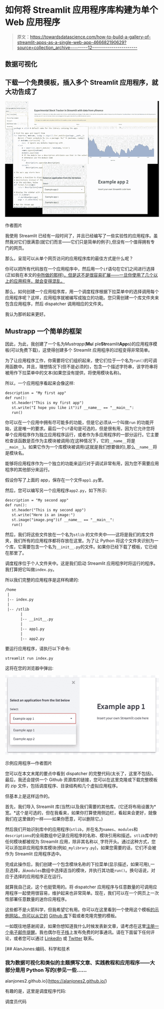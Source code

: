 # 如何将 Streamlit 应用程序库构建为单个 Web 应用程序

> 原文：<https://towardsdatascience.com/how-to-build-a-gallery-of-streamlit-apps-as-a-single-web-app-466682190629?source=collection_archive---------12----------------------->

## 数据可视化

## 下载一个免费模板，插入多个 Streamlit 应用程序，就大功告成了

![](img/1eda54a12d8f7960b2f0a5ddf3d5ab8c.png)

作者图片

我使用 Streamlit 已经有一段时间了，并且已经编写了一些实验性的应用程序。虽然我对它们很满意(就它们而言——它们只是简单的例子),但没有一个值得拥有专门的网页。

那么，呈现可以从单个网页访问的应用程序库的最佳方式是什么呢？

你可以把所有代码放在一个应用程序中，然后用一个`if`语句在它们之间进行选择(正如我在本文的[中所做的那样)，但是这不是很容易扩展——一旦你使用了几个以上的应用程序，就会变得混乱。](/a-multi-page-interactive-dashboard-with-streamlit-and-plotly-c3182443871a)

那么，如何创建一个应用程序库，用一个调度程序根据下拉菜单中的选择调用每个应用程序呢？这样，应用程序就被编写成独立的功能。您只需创建一个库文件夹来包含应用程序，然后 dispatcher 调用相应的文件夹。

我认为那听起来更好。

## Mustrapp 一个简单的框架

因此，为此，我创建了一个名为*Mustrapp*(**Mu**l ple**Str**eamlit**App**s)的应用程序模板(可以免费下载)，这使得创建多个 Streamlit 应用程序的过程变得非常简单。

为了让应用程序工作，你需要将它们组织起来，使它们位于一个名为`run()`的可调用函数中。并且，理想情况下(但不是必须的)，包含一个描述字符串，该字符串将被用作下拉菜单中的文本(如果您没有提供，将使用模块名称)。

所以，一个应用程序看起来会像这样:

```
description = "My first app"
def run():
   st.header("This is my first app")
   st.write("I hope you like it")if __name__ == "__main__":
   run()
```

你可以在一个应用中拥有尽可能多的功能，但是它必须从一个叫做`run` 的功能开始，这是唯一的要求。最后一个`if`语句是可选的，但是很有用，因为它允许您将单个应用程序作为独立应用程序运行，或者作为多应用程序的一部分运行。它主要检查该函数是否作为主模块被调用(在这种情况下，它的`__name__`将是 `__main__`)。如果它作为一个库模块被调用(这就是我们想要做的),那么`__name__`将是模块名。

能够将应用程序作为一个独立的功能来运行对于调试非常有用，因为您不需要应用程序的其他部分来运行。

假设你写了上面的 app，保存在一个文件`app1.py`里。

然后，您可以编写另一个应用程序`app2.py`，如下所示:

```
description = "My second app"
def run():
   st.header("This is my second app")
   st.write("Here is an image:")
   st.image("image.png")if __name__ == "__main__":
   run()
```

然后，我们将这些文件放在一个名为`stlib` 的文件夹中——这将是我们的库文件夹，我们所有的应用程序都将存放在这里。为了让 Python 将这个文件夹识别为一个库，它需要包含一个名为`__init__.py`的文件。如果你已经下载了模板，它已经在那里了。

调度程序位于个人文件夹中。这是我们启动 Streamlit 应用程序时将运行的程序。我打算把它叫做`index.py`。

所以我们完整的应用程序是这样构建的:

```
/home
 |
 |-- index.py
 |
 |-- /stlib
       |
       |-- __init__.py
       |
       |-- app1.py
       |
       |-- app2.py
```

要运行应用程序，请执行以下命令:

```
streamlit run index.py
```

这将在您的浏览器中弹出:

![](img/1ca279e5e7935a37c9857863eb157b95.png)

示例应用程序—作者图片

您可以在本文末尾的要点中看到 dispatcher 的完整代码(太长了，这里不包括)。最后，我还会提供一个 Github 资源库的链接，您可以在这里克隆或下载完整模板的 zip 文件，包括调度程序、目录结构和几个虚拟应用程序。

但基本上是这样运作的。

首先，我们导入 Streamlit 库(当然)以及我们需要的其他库。(它还将布局设置为*宽。*这个是可选的，但在我看来，如果你打算使用侧边栏，看起来会更好，就像我们在这里做的一样——如果你愿意，可以删除它。)

然后我们开始识别库中的应用程序(`stlib`，并在名为`names`、`modules`和`descriptions`的全局数组中记录应用程序的名称、模块引用和描述。`stlib`库中的任何模块都被视为 Streamlit 应用，除非其名称以`_`字符开头。通过这种方式，您可以添加非应用程序库模块(例如`_mylibrary.py`)，如果您需要的话，它们不会被作为 Streamlit 应用程序选中。

完成此操作后，我们创建一个包含模块名称的下拉菜单(显示描述，如果可用),一旦选择，从`modules`数组中选择适当的模块，并执行其功能`run()`。换句话说，对应于选择的应用程序正在运行。

就算我自己说，这个也挺管用的。将 dispatcher 应用程序与任意数量的可调用应用程序一起使用很容易，维护起来也非常简单。现在，我们可以在一个网页上一次性部署任意数量的迷你应用程序。

这些都不是火箭科学，但我希望它有用。你可以在这里看到一个使用这个模板[的示例网站，你可以从它的](http://ajstreamlit.herokuapp.com/) [Github 库](https://github.com/alanjones2/mustrapp)下载或者克隆完整的模板。

一如既往地感谢阅读，如果你想知道我什么时候发表新文章，请考虑在这里[注册一个电子邮件提醒](https://alan-jones.medium.com/subscribe)。我也偶尔在[子栈](https://technofile.substack.com/)上发布免费的时事通讯。请在下面留下任何评论，或者您可以通过 [LinkedIn](https://www.linkedin.com/in/alan-jones-032699100) 或 [Twitter](https://twitter.com/MrAlanJones) 联系。

[](https://alanjones2.github.io/) [## AlanJones:编码、科学和技术

### 我为数据可视化和类似的主题撰写文章、实践教程和应用程序——大部分是用 Python 写的(参见一些……

alanjones2.github.io](https://alanjones2.github.io/) 

有趣的是，这里是调度程序代码:

调度员代码